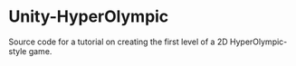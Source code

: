Unity-HyperOlympic
==================

Source code for a tutorial on creating the first level of a 2D HyperOlympic-style game.
